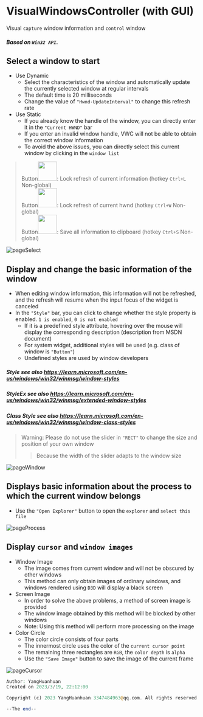 # VisualWindowsController (with GUI)
Visual `capture` window information and `control` window

##### Based on `Win32 API`.

## Select a window to start
* Use Dynamic
  * Select the characteristics of the window and automatically update the currently selected window at regular intervals
  * The default time is 20 milliseconds
  * Change the value of `"Hwnd-UpdateInterval"` to change this refresh rate
* Use Static
  * If you already know the handle of the window, you can directly enter it in the `"Current HWND"` bar
  * If you enter an invalid window handle, VWC will not be able to obtain the correct window information
  * To avoid the above issues, you can directly select this current window by clicking in the `window list`

> Button<img src="https://github.com/lrHuanhuan/VisualWindowsController/blob/main/Resource/lockInfo.svg" width="50px">: Lock refresh of current information (hotkey `Ctrl+L` Non-global)<br>
> Button<img src="https://github.com/lrHuanhuan/VisualWindowsController/blob/main/Resource/lockHwnd.svg" width="50px">: Lock refresh of current hwnd (hotkey `Ctrl+W` Non-global)<br>
> Button<img src="https://github.com/lrHuanhuan/VisualWindowsController/blob/main/Resource/saveInfo.svg" width="50px">: Save all information to clipboard (hotkey `Ctrl+S` Non-global)<br>

![pageSelect](https://github.com/lrHuanhuan/VisualWindowsController/blob/main/Resource/readme/select.png)

## Display and change the basic information of the window
* When editing window information, this information will not be refreshed, and the refresh will resume when the input focus of the widget is canceled
* In the `"Style"` bar, you can click to change whether the style property is enabled. `1 is enabled`, `0 is not enabled`
  * If it is a predefined style attribute, hovering over the mouse will display the corresponding description (description from MSDN document)
  * For system widget, additional styles will be used (e.g. class of window is `"Button"`)
  * Undefined styles are used by window developers

##### *Style see also https://learn.microsoft.com/en-us/windows/win32/winmsg/window-styles*
##### *StyleEx see also https://learn.microsoft.com/en-us/windows/win32/winmsg/extended-window-styles*
##### *Class Style see also https://learn.microsoft.com/en-us/windows/win32/winmsg/window-class-styles*

> Warning: Please do not use the slider in `"RECT"` to change the size and position of your own window
>> Because the width of the slider adapts to the window size

![pageWindow](https://github.com/lrHuanhuan/VisualWindowsController/blob/main/Resource/readme/window.png)

## Displays basic information about the process to which the current window belongs
* Use the `"Open Explorer"` button to open the `explorer` and `select this file`

![pageProcess](https://github.com/lrHuanhuan/VisualWindowsController/blob/main/Resource/readme/process.png)

## Display `cursor` and `window images`
* Window Image
  * The image comes from current window and will not be obscured by other windows
  * This method can only obtain images of ordinary windows, and windows rendered using `D3D` will display a black screen
* Screen Image
  * In order to solve the above problems, a method of screen image is provided
  * The window image obtained by this method will be blocked by other windows
  * Note: Using this method will perform more processing on the image
* Color Circle
  * The color circle consists of four parts
  * The innermost circle uses the color of the `current cursor point`
  * The remaining three rectangles are `RGB`, the `color depth` is `alpha`
  * Use the `"Save Image"` button to save the image of the current frame

![pageCursor](https://github.com/lrHuanhuan/VisualWindowsController/blob/main/Resource/readme/cursor.png)

```PHP
Author: YangHuanhuan
Created on 2023/3/19, 22:12:00

Copyright (c) 2023 YangHuanhuan 3347484963@qq.com. All rights reserved.

--The end--
```
